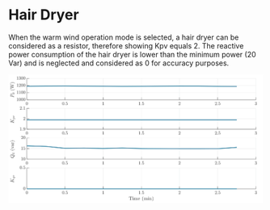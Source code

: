 # Hair Dryer
When the warm wind operation mode is selected, a hair dryer can be considered as a resistor, therefore showing Kpv equals 2. The reactive power consumption of the hair dryer is lower than the minimum power (20 Var) and is neglected and considered as 0 for accuracy purposes. 

![Hair dryer](../z_Sensitivity_img/HairDryer.svg)
